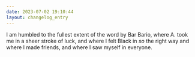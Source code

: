```yaml
---
date: 2023-07-02 19:10:44
layout: changelog_entry
---
```

I am humbled to the fullest extent of the word by Bar Bario, where A. took me in a sheer stroke of luck, and where I felt Black in _so_ the right way and where I made friends, and where I saw myself in everyone. 

